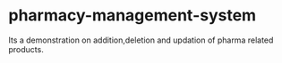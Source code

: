 # pharmacy-management-system
Its a demonstration on addition,deletion and updation of pharma related products. 
